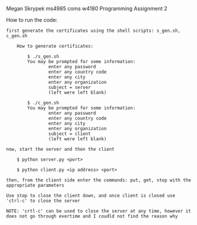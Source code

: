 Megan Skrypek
ms4985
coms w4180
Programming Assignment 2

How to run the code:

	first generate the certificates using the shell scripts: s_gen.sh, c_gen.sh

		How to generate certificates:

			$ ./s_gen.sh
			You may be prompted for some information:
					enter any password 
					enter any country code
					enter any city
					enter any organization
					subject = server
					(left were left blank)

			$ ./c_gen.sh
			You may be prompted for some information:
					enter any password 
					enter any country code
					enter any city
					enter any organization
					subject = client
					(left were left blank)

	now, start the server and then the client

		$ python server.py <port>

		$ python client.py <ip address> <port>

	then, from the client side enter the commands: put, get, stop with the appropriate parameters

	Use stop to close the client down, and once client is closed use 'ctrl-c' to close the server

	NOTE: 'crtl-c' can be used to close the server at any time, however it does not go through evertime and I coudld not find the reason why
